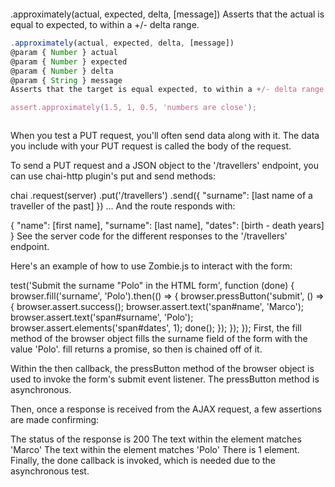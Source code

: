 ```js
```

.approximately(actual, expected, delta, [message])
Asserts that the actual is equal to expected, to within a +/- delta range.



```js
.approximately(actual, expected, delta, [message])
@param { Number } actual
@param { Number } expected
@param { Number } delta
@param { String } message
Asserts that the target is equal expected, to within a +/- delta range.

assert.approximately(1.5, 1, 0.5, 'numbers are close');
```




```js
```


When you test a PUT request, you'll often send data along with it. The data you include with your PUT request is called the body of the request.

To send a PUT request and a JSON object to the '/travellers' endpoint, you can use chai-http plugin's put and send methods:

chai
  .request(server)
  .put('/travellers')
  .send({
    "surname": [last name of a traveller of the past]
  })
  ...
And the route responds with:

{
  "name": [first name],
  "surname": [last name],
  "dates": [birth - death years]
}
See the server code for the different responses to the '/travellers' endpoint.



Here's an example of how to use Zombie.js to interact with the form:

test('Submit the surname "Polo" in the HTML form', function (done) {
  browser.fill('surname', 'Polo').then(() => {
    browser.pressButton('submit', () => {
      browser.assert.success();
      browser.assert.text('span#name', 'Marco');
      browser.assert.text('span#surname', 'Polo');
      browser.assert.elements('span#dates', 1);
      done();
    });
  });
});
First, the fill method of the browser object fills the surname field of the form with the value 'Polo'. fill returns a promise, so then is chained off of it.

Within the then callback, the pressButton method of the browser object is used to invoke the form's submit event listener. The pressButton method is asynchronous.

Then, once a response is received from the AJAX request, a few assertions are made confirming:

The status of the response is 200
The text within the <span id='name'></span> element matches 'Marco'
The text within the <span id='surname'></span> element matches 'Polo'
There is 1 <span id='dates'></span> element.
Finally, the done callback is invoked, which is needed due to the asynchronous test.